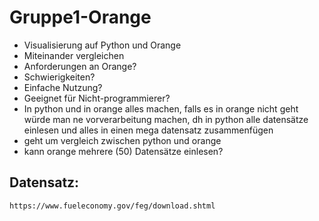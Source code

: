 # Gruppe1-Orange
- Visualisierung auf Python und Orange
- Miteinander vergleichen
- Anforderungen an Orange?
- Schwierigkeiten?
- Einfache Nutzung?
- Geeignet für Nicht-programmierer?
- In python und in orange alles machen, falls es in orange nicht geht würde man ne vorverarbeitung machen, dh in python alle datensätze einlesen und alles in einen mega datensatz zusammenfügen
- geht um vergleich zwischen python und orange
- kann orange mehrere (50) Datensätze einlesen?

## Datensatz:
``` https://www.fueleconomy.gov/feg/download.shtml ```
